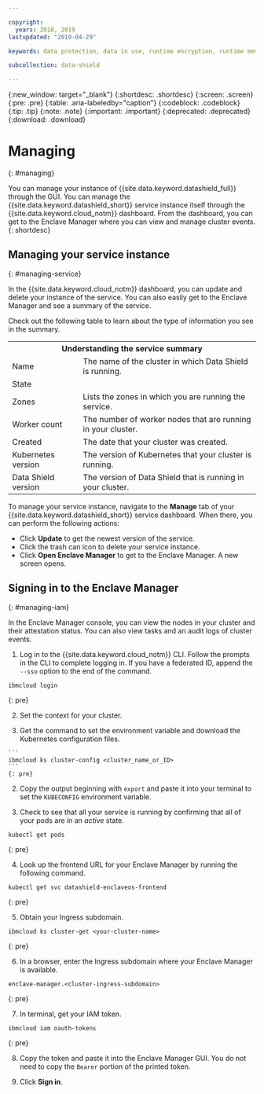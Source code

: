 ```yaml
---

copyright:
  years: 2018, 2019
lastupdated: "2019-04-29"

keywords: data protection, data in use, runtime encryption, runtime memory encryption, encrypted memory, intel sgx, software guard extensions, fortanix runtime encryption

subcollection: data-shield

---
```


{:new_window: target="_blank"}
{:shortdesc: .shortdesc}
{:screen: .screen}
{:pre: .pre}
{:table: .aria-labeledby="caption"}
{:codeblock: .codeblock}
{:tip: .tip}
{:note: .note}
{:important: .important}
{:deprecated: .deprecated}
{:download: .download}

# Managing
{: #managing}

You can manage your instance of {{site.data.keyword.datashield_full}} through the GUI. You can manage the {{site.data.keyword.datashield_short}} service instance itself through the {{site.data.keyword.cloud_notm}} dashboard. From the dashboard, you can get to the Enclave Manager where you can view and manage cluster events.
{: shortdesc}


## Managing your service instance
{: #managing-service}

In the {{site.data.keyword.cloud_notm}} dashboard, you can update and delete your instance of the service. You can also easily get to the Enclave Manager and see a summary of the service.


Check out the following table to learn about the type of information you see in the summary. 

<table>
    <tr>
        <th colspan=2>Understanding the service summary</th>
    </tr>
    <tr>
        <td>Name</td>
        <td>The name of the cluster in which Data Shield is running.</td>
    </tr>
    <tr>
        <td>State</td>
        <td></td>
    </tr>
    <tr>
        <td>Zones</td>
        <td>Lists the zones in which you are running the service.</td>
    </tr>
    <tr>
        <td>Worker count</td>
        <td>The number of worker nodes that are running in your cluster.</td>
    </tr>
    <tr>
        <td>Created</td>
        <td>The date that your cluster was created.</td>
    </tr>
    <tr>
        <td>Kubernetes version</td>
        <td>The version of Kubernetes that your cluster is running.</td>
    </tr>
    <tr>
        <td>Data Shield version</td>
        <td>The version of Data Shield that is running in your cluster.</td>
    </tr>
</table>


To manage your service instance, navigate to the **Manage** tab of your {{site.data.keyword.datashield_short}} service dashboard. When there, you can perform the following actions:


* Click **Update** to get the newest version of the service.
* Click the trash can icon to delete your service instance.
* Click **Open Enclave Manager** to get to the Enclave Manager. A new screen opens.



## Signing in to the Enclave Manager
{: #managing-iam}

In the Enclave Manager console, you can view the nodes in your cluster and their attestation status. You can also view tasks and an audit logs of cluster events.

1. Log in to the {{site.data.keyword.cloud_notm}} CLI. Follow the prompts in the CLI to complete logging in. If you have a federated ID, append the `--sso` option to the end of the command.

  ```
  ibmcloud login
  ```
  {: pre}

2. Set the context for your cluster.

  1. Get the command to set the environment variable and download the Kubernetes configuration files.

    ```
    ibmcloud ks cluster-config <cluster_name_or_ID>
    ```
    {: pre}

  2. Copy the output beginning with `export` and paste it into your terminal to set the `KUBECONFIG` environment variable.

3. Check to see that all your service is running by confirming that all of your pods are in an *active* state.

  ```
  kubectl get pods
  ```
  {: pre}

4. Look up the frontend URL for your Enclave Manager by running the following command.

  ```
  kubectl get svc datashield-enclaveos-frontend
  ```
  {: pre}

5. Obtain your Ingress subdomain.

  ```
  ibmcloud ks cluster-get <your-cluster-name>
  ```
  {: pre}

6. In a browser, enter the Ingress subdomain where your Enclave Manager is available.

  ```
  enclave-manager.<cluster-ingress-subdomain>
  ```
  {: pre}

7. In terminal, get your IAM token.

  ```
  ibmcloud iam oauth-tokens
  ```
  {: pre}

8. Copy the token and paste it into the Enclave Manager GUI. You do not need to copy the `Bearer` portion of the printed token.

9. Click **Sign in**.



